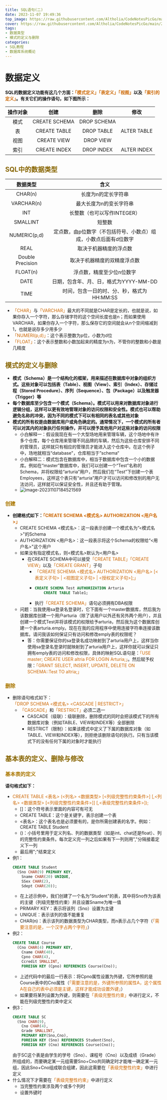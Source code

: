 ```yaml
---
title: SQL语句(二)
date: 2023-11-07 19:49:36
top_image: https://raw.githubusercontent.com/Altholia/CodeNotesPicGo/main/202311052004558.jpeg
cover: https://raw.githubusercontent.com/Altholia/CodeNotesPicGo/main/202311052004558.jpeg
tags: 
- 数据类型
- 模式的定义与删除
categories: 
- SQL教程
- 数据库系统概论
---
```

# 数据定义
<strong>SQL的数据定义功能有这几个方面：<font color = "CC6600">「模式定义」</font><font color = "CC6600">「表定义」</font><font color = "CC6600">「视图」</font>以及<font color = "CC6600">「索引的定义」</font>。有关它们的操作语句，如下图所示：</strong>

| 操作对象 | 创建 | 删除 | 修改 |
|:------:|:----:|:---:|:----:|
| 模式 | CREATE SCHEMA | DROP SCHEMA |
| 表 | CREATE TABLE | DROP TABLE | ALTER TABLE |
| 视图 | CREATE VIEW | DROP VIEW |
| 索引 | CREATE INDEX | DROP INDEX | ALTER INDEX |
## <font color = "886600">SQL中的数据类型</font>
| 数据类型 | 含义 |
|:-------:|:----:|
| CHAR(n) | 长度为n的定长字符串 |
| VARCHAR(n) | 最大长度为n的变长字符串 |
| INT | 长整数（也可以写作INTEGER）|
| SMALLINT | 短整数 |
|NUMERIC(p,d) | 定点数，由p位数字（不包括符号、小数点）组成，小数点后面有d位数字 |
| REAL | 取决于机器精度的浮点数 |
| Double Precision | 取决于机器精度的双精度浮点数 |
| FLOAT(n) | 浮点数，精度至少位n位数字 |
| DATE | 日期，包含年、月、日，格式为YYYY-MM-DD |
| TIME | 时间，包含一日的时、分、秒，格式为HH:MM:SS |
- <font color = "CC6600">「CHAR」</font>与<font color = "CC6600">「VARCHAR」</font>最大的不同就是CHAR是定长的，也就是说，如果你存入一个字符，那么存储字符的这个空间长度也是n；而如果使用VARCHAR，如果你存入一个字符，那么保存它的空间就会从n个空间缩减到1，也就是说存多少用多少
- <font color = "CC6600">「NUMERI(p,d)」</font>：这个表示整数为p位，小数为d位
- <font color = "CC6600">「FLOAT」</font>：这个表示整数和小数加起来的精度为n为，不管你的整数和小数是几精度
## <font color = "886600">模式的定义与删除</font>
- <strong>模式（Schema）是一个结构化的框架，用来描述在数据库中对象的组织方式。这些对象可以包括表（Table）、视图（View）、索引（Index）、存储过程（Stored Procedure）、序列（Sequence）、包（Package）以及触发器（Trigger）等</strong>
- <strong>每个数据库至少包含一个模式（Schema）。模式可以用来对数据库对象进行逻辑分组，这样可以更有效地管理对象的访问权限和安全性。模式也可以帮助避免名称的冲突，因为不同的模式下可以有相同的表名或其他对象</strong>
- <strong>模式的所有权是由数据库用户或角色确定的。通常情况下，一个模式的所有者可以对其内的对象执行任何操作，并可以授予其他用户对这些对象的访问权限</strong>
  - 小白解释一：假设我现在有一个大型场地用来管理车辆，这个场地中有许多个仓库，每个仓库用来管理不同品牌的车辆，然后为这些仓库安排不同的管理员，这样就只有相应的管理员才能进入这个仓库中。在这个例子中，场地就相当“database"，仓库相当于”schema“
  - 小白解释二：模式包含在数据库中，相当于数据库中包含一个小的数据库。例如在“master”数据库中，我们可以创建一个“Test”名称的Schema，并将权限给“arturia”用户，然后我们在“Test”下创建一个表Employees，这样这个表只有“arturia”用户才可以访问和修改别的用户无法访问，这样就可以保证安全性，并且还有助于管理。
  - ![image-20231107184521569](https://raw.githubusercontent.com/Altholia/CodeNotesPicGo/main/202311071845687.png)
### <font color = "AA7700">创建</font>
- <strong>创建格式如下：<font color = "CC6600">「CREATE SCHEMA &lt;模式名&gt; AUTHORIZATION &lt;用户名&gt;」</font></strong>
	- CREATE SCHEMA <模式名>：这一段表示创建一个模式名为”<模式名>"的Schema
	- AUTHORIZATION <用户名>：这一段表示将这个Schema的权限给“<用户名>"这个用户
  - 如果没有指定模式名，则<模式名>默认为<用户名>
	- 在CREATE SCHEMA中可以接受<font color = "CC6600">「CREATE TABLE」</font><font color = "CC6600">「CREATE VIEW」</font>以及<font color = "CC6600">「CREATE GRANT」</font>子句
	  - <font color = "CC6600">「CREATE SCHEMA &lt;模式名&gt; AUTHORIZATION &lt;用户名&gt; [&lt;表定义子句&gt; | &lt;视图定义子句&gt; | &lt;授权定义子句&gt;];」</font>
      - ```sql
        CREATE SCHEMA Test AUTHORIZATION Arturia
        	CREATE TABLE Table1;
      - 执行<font color = "CC6600">「CREATE SCHEMA」</font>语句必须拥有DBA权限
  - 问题：当我使用sa登录名登录时，它下面有一个master数据库，然后我为该数据库创建一个用户arturia（除了该用户以外还有另外两个用户），并且创建一个模式Test并将该模式的权限给予arturia，然后我为这个数据库创建一个表arturia.emply。现在在我的应用程序中使用连接字符串连接该数据库。请问我该如何保证只有访问和修改emply表的权限呢？
    - 答：你需要保证你的sa登录名成功映射到了arturia用户上，这样当你使用sa登录名登录时就映射到了arturia用户上，这样你就可以保证只拥有emply表的访问和修改权限，具体的映射SQL语句是：<font color = "CC6600">「USE master;
      CREATE USER altria FOR LOGIN Arturia;」</font>。然后赋予权限：<font color = "CC6600">「GRANT SELECT, INSERT, UPDATE, DELETE ON SCHEMA::Test TO altria;」</font>
### <font color = "AA7700">删除</font>
- 删除语句格式如下：<font color = "CC6600">「DROP SCHEMA &lt;模式名&gt; &lt;CASCADE | RESTRICT&gt;」</font>
  - <font color = "CC6600">「CASCADE」</font>和<font color = "CC6600">「RESTRICT」</font>必须二选一
    - CASCADE（级联）：级联删除，删除模式的同时会把该模式下的所有数据库对象（例如TABLE、VIEW和INDEX等）全部删除
    - RESTRICT（限制）：如果该模式中定义了下属的数据库对象（如TABLE、VIEW和INDEX等），则拒绝该删除语句的执行。只有当该模式下的没有任何下属的对象时才能执行
## <font color = "886600">基本表的定义、删除与修改</font>
### <font color = "AA7700">基本表的定义</font>
<strong>语句格式如下：</strong>
- <font color = "CC6600">CREATE TABLE &lt;表名&gt; </font>
  <font color = "CC6600">(&lt;列名&gt; &lt;数据类型&gt; [&lt;列级完整性约束条件&gt;]</font>
  <font color = "CC6600">[,&lt;列名&gt; &lt;数据类型&gt; [&lt;列级完整性约束条件&gt;]]</font>
  <font color = "CC6600">[,&lt;表级完整性约束条件&gt;]);</font>
  - []：这个符号表示里面的内容可有可无
  - CREATE TABLE：这个是关键字，表示创建一个表
  - <表名>：这个表名也是必须要有的，是你所需创建表的名字。例如：CREATE TABLE Student
  - ()：小括号里用于定义列名、列的数据类型（如是int、chat还是float）、列的完整性约束条件。每次定义完一列之后如果有下一列则用","分隔接着定义下一列
  - 最后用";"结束定义
- 例1：
  ```sql
  CREATE TABLE Student
  	(Sno CHAR(9) PRIMARY KEY,
      Sname CHAR(20) UNIQUE,
      SSex CHAR(2),
      Sdept CHAR(20));
  ```
  - 在上述示例中，我们创建了一个名为“Student"的表，其中将Sno作为该表的主键（列级完整性约束）并且设置Sname为唯一值
  - PRIMARY KEY：表示将该列（Sno）设置为主键
  - UNIQUE：表示该列的值不能重复
  - CHAR(n)：表示该列的数据类型为CHAR类型，而n表示占几个字符（<font color = "CC6600">「需要注意的是，一个汉字占两个字符」</font>）
- 例2：
  ```sql
  CREATE TABLE Course
  	(Cno CHAR(4) PRIMARY KEY,
      Cname CHAR(40),
      Cpno CHAR(4),
      Ccredit SMALLINT,
      FOREIGN KEY (Cpno) REFERENCES Course(Cno));
  ```
  - 上述代码中的最后一行表示：将Cpno属性设置为外键，它所参照的是Course表中的Cno属性（<font color = "CC6600">「需要注意的是，外键所参照的属性A，这个属性A在自己的表中必须是主键，这样才能成功设置外键」</font>）
  - 如果要将某列设置为外键，则需要在<font color = "CC6600">「表级完整性约束」</font>中进行定义，不能在列级完整性约束中定义
- 例3：
  ```sql
  CREATE TABLE SC
  	(Sno CHAR(9),
      Cno CHAR(4),
      Grade SMALLINT,
      PRIMARY KEY(Sno,Cno),
      FOREIGN KEY (Sno) REFERENCES Student(Sno),
      FOREIGN KEY (Cno) REFERENCES Course(Cno));
  ```
  由于SC这个表是由学生的学号（Sno）、课程号（Cno）以及成绩（Grade）所组成的，而要确定某一元组需要Sno+Cno共同确定时才能唯一确定某一元组，因此Sno+Cno组成联合组建，因此这需要在<font color = "CC6600">「表级完整性约束」</font>中进行定义
- 什么情况下才需要在<font color = "CC6600">「表级完整性约束」</font>中进行定义
  - 当完整性约束涉及两个或多个列时
  - 设置外键时

  
  
  
